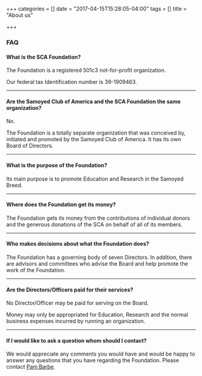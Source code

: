 +++
categories = []
date = "2017-04-15T15:28:05-04:00"
tags = []
title = "About us"

+++

<div class="heading mb-small">
<h3>FAQ</h3>
</div>

#### What is the SCA Foundation?

The Foundation is a registered 501c3 not-for-profit organization.

Our federal tax Identification number is 39-1909463.

---

#### Are the Samoyed Club of America and the SCA Foundation the same organization?

No.

The Foundation is a totally separate organization that was conceived by, initiated and promoted by the Samoyed Club of America.
It has its own Board of Directors.

---

#### What is the purpose of the Foundation?

Its main purpose is to promote Education and Research in the Samoyed Breed.

---

#### Where does the Foundation get its money?

The Foundation gets its money from the contributions of individual donors and the generous donations of the SCA on behalf of all of its members.

---

#### Who makes decisions about what the Foundation does?

The Foundation has a governing body of seven Directors.
In addition, there are advisors and committees who advise the Board and help promote the work of the Foundation.

---

#### Are the Directors/Officers paid for their services?

No Director/Officer may be paid for serving on the Board.

Money may only be appropriated for Education, Research and the normal business expenses incurred by running an organization.

---

#### If I would like to ask a question whom should I contact?

We would appreciate any comments you would have and would be happy to answer any questions that you have regarding the Foundation.
Please contact [Pam Barbe](mailto:pbarbe@comcast.net).
